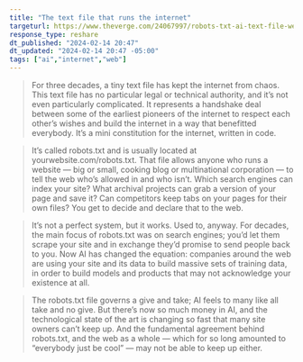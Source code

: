 ```yaml
---
title: "The text file that runs the internet"
targeturl: https://www.theverge.com/24067997/robots-txt-ai-text-file-web-crawlers-spiders
response_type: reshare
dt_published: "2024-02-14 20:47"
dt_updated: "2024-02-14 20:47 -05:00"
tags: ["ai","internet","web"]
---
```


> For three decades, a tiny text file has kept the internet from chaos. This text file has no particular legal or technical authority, and it’s not even particularly complicated. It represents a handshake deal between some of the earliest pioneers of the internet to respect each other’s wishes and build the internet in a way that benefitted everybody. It’s a mini constitution for the internet, written in code. 

> It’s called robots.txt and is usually located at yourwebsite.com/robots.txt. That file allows anyone who runs a website — big or small, cooking blog or multinational corporation — to tell the web who’s allowed in and who isn’t. Which search engines can index your site? What archival projects can grab a version of your page and save it? Can competitors keep tabs on your pages for their own files? You get to decide and declare that to the web.

> It’s not a perfect system, but it works. Used to, anyway. For decades, the main focus of robots.txt was on search engines; you’d let them scrape your site and in exchange they’d promise to send people back to you. Now AI has changed the equation: companies around the web are using your site and its data to build massive sets of training data, in order to build models and products that may not acknowledge your existence at all. 

> The robots.txt file governs a give and take; AI feels to many like all take and no give. But there’s now so much money in AI, and the technological state of the art is changing so fast that many site owners can’t keep up. And the fundamental agreement behind robots.txt, and the web as a whole — which for so long amounted to “everybody just be cool” — may not be able to keep up either.